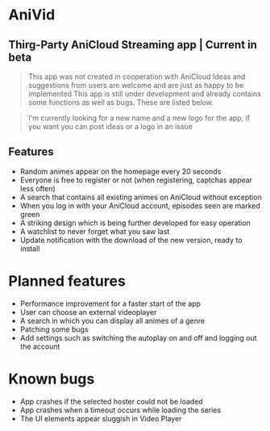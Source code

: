 # AniVid
## Thirg-Party AniCloud Streaming app  | Current in beta

>This app was not created in cooperation with AniCloud
>Ideas and suggestions from users are welcome and are just as happy to be implemented
>This app is still under development and already contains some functions as well as bugs. These are listed below.

>I'm currently looking for a new name and a new logo for the app, if you want you can post ideas or a logo in an issue

## Features

- Random animes appear on the homepage every 20 seconds
- Everyone is free to register or not (when registering, captchas appear less often)
- A search that contains all existing animes on AniCloud without exception
- When you log in with your AniCloud account, episodes seen are marked green
- A striking design which is being further developed for easy operation
- A watchlist to never forget what you saw last
- Update notification with the download of the new version, ready to install

# Planned features

- Performance improvement for a faster start of the app
- User can choose an external videoplayer
- A search in which you can display all animes of a genre
- Patching some bugs
- Add settings such as switching the autoplay on and off and logging out the account

# Known bugs

- App crashes if the selected hoster could not be loaded
- App crashes when a timeout occurs while loading the series
- The UI elements appear sluggish in Video Player